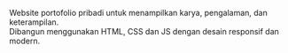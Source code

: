 Website portofolio pribadi untuk menampilkan karya, pengalaman, dan keterampilan.  
Dibangun menggunakan HTML, CSS dan JS dengan desain responsif dan modern.
